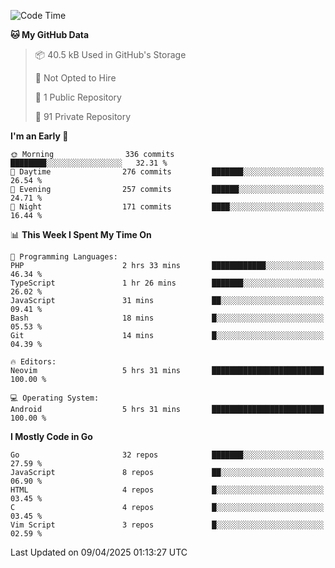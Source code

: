 
<!--START_SECTION:waka-->
![Code Time](http://img.shields.io/badge/Code%20Time-5%2C831%20hrs%2046%20mins-blue)

**🐱 My GitHub Data** 

> 📦 40.5 kB Used in GitHub's Storage 
 > 
> 🚫 Not Opted to Hire
 > 
> 📜 1 Public Repository 
 > 
> 🔑 91 Private Repository 
 > 
**I'm an Early 🐤** 

```text
🌞 Morning                336 commits         ████████░░░░░░░░░░░░░░░░░   32.31 % 
🌆 Daytime                276 commits         ███████░░░░░░░░░░░░░░░░░░   26.54 % 
🌃 Evening                257 commits         ██████░░░░░░░░░░░░░░░░░░░   24.71 % 
🌙 Night                  171 commits         ████░░░░░░░░░░░░░░░░░░░░░   16.44 % 
```


📊 **This Week I Spent My Time On** 

```text
💬 Programming Languages: 
PHP                      2 hrs 33 mins       ████████████░░░░░░░░░░░░░   46.34 % 
TypeScript               1 hr 26 mins        ███████░░░░░░░░░░░░░░░░░░   26.02 % 
JavaScript               31 mins             ██░░░░░░░░░░░░░░░░░░░░░░░   09.41 % 
Bash                     18 mins             █░░░░░░░░░░░░░░░░░░░░░░░░   05.53 % 
Git                      14 mins             █░░░░░░░░░░░░░░░░░░░░░░░░   04.39 % 

🔥 Editors: 
Neovim                   5 hrs 31 mins       █████████████████████████   100.00 % 

💻 Operating System: 
Android                  5 hrs 31 mins       █████████████████████████   100.00 % 
```

**I Mostly Code in Go** 

```text
Go                       32 repos            ███████░░░░░░░░░░░░░░░░░░   27.59 % 
JavaScript               8 repos             ██░░░░░░░░░░░░░░░░░░░░░░░   06.90 % 
HTML                     4 repos             █░░░░░░░░░░░░░░░░░░░░░░░░   03.45 % 
C                        4 repos             █░░░░░░░░░░░░░░░░░░░░░░░░   03.45 % 
Vim Script               3 repos             █░░░░░░░░░░░░░░░░░░░░░░░░   02.59 % 
```




 Last Updated on 09/04/2025 01:13:27 UTC
<!--END_SECTION:waka-->
